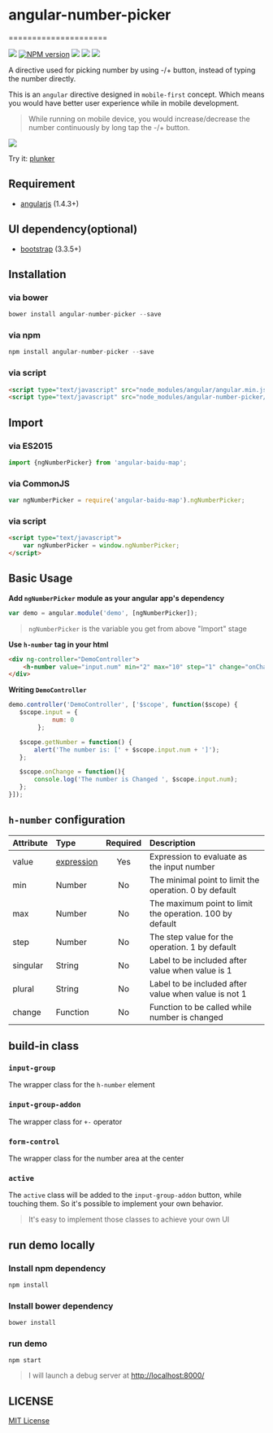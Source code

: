 # angular-number-picker #
=====================

![][bower-url]
[![NPM version][npm-image]][npm-url]
![][david-url]
![][dt-url]
![][license-url]


A directive used for picking number by using -/+ button, instead of typing the number directly.

This is an `angular` directive designed in `mobile-first` concept. Which means you would have better user experience while in mobile development.

> While running on mobile device, you would increase/decrease the number continuously by long tap the -/+ button.

![](https://raw.githubusercontent.com/leftstick/angular-number-picker/master/docs/img/demo.png)

Try it: [plunker](http://plnkr.co/edit/Aww1cb785mZIPqNHgZ4v?p=preview)


## Requirement ##

- [angularjs](http://angularjs.org/) (1.4.3+)

## UI dependency(optional) ##

- [bootstrap](http://getbootstrap.com) (3.3.5+)

## Installation ##

### via bower ###

```JavaScript
bower install angular-number-picker --save
```

### via npm ###

```JavaScript
npm install angular-number-picker --save
```

### via script ###

```html
<script type="text/javascript" src="node_modules/angular/angular.min.js"></script>
<script type="text/javascript" src="node_modules/angular-number-picker/dist/angular-number-picker.min.js"></script>
```

## Import ##

### via ES2015 ###

```javascript
import {ngNumberPicker} from 'angular-baidu-map';
```

### via CommonJS ###

```javascript
var ngNumberPicker = require('angular-baidu-map').ngNumberPicker;
```

### via script ###

```html
<script type="text/javascript">
    var ngNumberPicker = window.ngNumberPicker;
</script>
```

## Basic Usage ##

**Add `ngNumberPicker` module as your angular app's dependency**

```javascript
var demo = angular.module('demo', [ngNumberPicker]);
```

>`ngNumberPicker` is the variable you get from above "Import" stage

**Use `h-number` tag in your html**

```HTML
<div ng-controller="DemoController">
    <h-number value="input.num" min="2" max="10" step="1" change="onChanged()"></h-number>
</div>
```

**Writing `DemoController`**

```javascript
demo.controller('DemoController', ['$scope', function($scope) {
   $scope.input = {
            num: 0
        };

   $scope.getNumber = function() {
       alert('The number is: [' + $scope.input.num + ']');
   };

   $scope.onChange = function(){
       console.log('The number is Changed ', $scope.input.num);
   };
}]);
```

## `h-number` configuration ##

| Attribute        | Type           | Required  | Description |
| :------------- |:-------------| :-----:| :-----|
| value | [expression] | Yes | Expression to evaluate as the input number |
| min | Number | No | The minimal point to limit the operation. 0 by default |
| max | Number | No | The maximum point to limit the operation. 100 by default |
| step | Number | No | The step value for the operation. 1 by default|
| singular | String | No | Label to be included after value when value is 1|
| plural | String | No | Label to be included after value when value is not 1|
| change | Function | No | Function to be called while number is changed|

## build-in class ##

### `input-group` ###

The wrapper class for the `h-number` element

### `input-group-addon` ###

The wrapper class for `+-` operator

### `form-control` ###

The wrapper class for the number area at the center

### `active` ###

The `active` class will be added to the `input-group-addon` button, while touching them. So it's possible to implement your own behavior.


> It's easy to implement those classes to achieve your own UI


## run demo locally ##

### Install npm dependency ###

```bash
npm install
```

### Install bower dependency ###

```bash
bower install
```

### run demo ###
```Shell
npm start
```

>I will launch a debug server at [http://localhost:8000/](http://localhost:8000/)


## LICENSE ##

[MIT License](https://raw.githubusercontent.com/leftstick/angular-number-picker/master/LICENSE)


[expression]: https://docs.angularjs.org/guide/expression
[bower-url]: https://img.shields.io/bower/v/angular-number-picker.svg
[npm-url]: https://npmjs.org/package/angular-number-picker
[npm-image]: https://badge.fury.io/js/angular-number-picker.png
[david-url]: https://david-dm.org/leftstick/angular-number-picker.png
[dt-url]:https://img.shields.io/npm/dt/angular-number-picker.svg
[license-url]:https://img.shields.io/npm/l/angular-number-picker.svg
